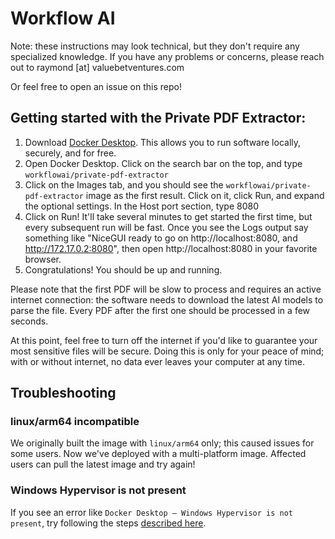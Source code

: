 # Workflow AI

Note: these instructions may look technical, but they don't require any specialized knowledge. If you have any problems or concerns, please reach out to raymond [at] valuebetventures.com

Or feel free to open an issue on this repo!

## Getting started with the Private PDF Extractor:

1. Download [Docker Desktop](https://www.docker.com/products/docker-desktop/). This allows you to run software locally, securely, and for free.
2. Open Docker Desktop. Click on the search bar on the top, and type `workflowai/private-pdf-extractor`
3. Click on the Images tab, and you should see the `workflowai/private-pdf-extractor` image as the first result. Click on it, click Run, and expand the optional settings. In the Host port section, type 8080
4. Click on Run! It'll take several minutes to get started the first time, but every subsequent run will be fast. Once you see the Logs output say something like "NiceGUI ready to go on http://localhost:8080, and http://172.17.0.2:8080", then open http://localhost:8080 in your favorite browser.
5. Congratulations! You should be up and running.

Please note that the first PDF will be slow to process and requires an active internet connection: the software needs to download the latest AI models to parse the file. Every PDF after the first one should be processed in a few seconds.

At this point, feel free to turn off the internet if you'd like to guarantee your most sensitive files will be secure. Doing this is only for your peace of mind; with or without internet, no data ever leaves your computer at any time.

## Troubleshooting

### linux/arm64 incompatible

We originally built the image with `linux/arm64` only; this caused issues for some users. Now we've deployed with a multi-platform image. Affected users can pull the latest image and try again!

### Windows Hypervisor is not present

If you see an error like `Docker Desktop — Windows Hypervisor is not present`, try following the steps [described here](https://levelup.gitconnected.com/how-to-enable-virtualization-docker-installation-error-46587f1e2686?gi=2a26c4a5687b).
